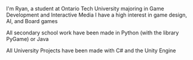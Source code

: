 I'm Ryan, a student at Ontario Tech University majoring in Game Development and Interactive Media
I have a high interest in game design, AI, and Board games

All secondary school work have been made in Python (with the library PyGame) or Java

All University Projects have been made with C# and the Unity Engine

<!---
Void-Foxx/Void-Foxx is a ✨ special ✨ repository because its `README.md` (this file) appears on your GitHub profile.
You can click the Preview link to take a look at your changes.
--->
